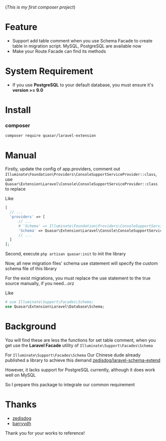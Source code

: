 (*This is my first composer project*)

# Feature

* Support add table comment when you use Schema Facade to create table in migration script. MySQL, PostgreSQL are available now
* Make your Route Facade can find its methods


# System Requirement

* If you use **PostgreSQL** to your default database, you must ensure it's **version >= 9.0**


# Install

### composer

`composer require quasar/laravel-extension`

# Manual

Firstly, update the config of app.providers, comment out `Illuminate\Foundation\Providers\ConsoleSupportServiceProvider::class`, use `Quasar\Extension\Laravel\Console\ConsoleSupportServiceProvider::class` to replace

Like
```PHP
[
  // ...
  'providers' => [
      // ...
      # 'Schema' => Illuminate\Foundation\Providers\ConsoleSupportServiceProvider::class,
      'Schema' => Quasar\Extension\Laravel\Console\ConsoleSupportServiceProvider::class,
      // ...
  ]
];
```

Second, execute `php artisan quasar:init` to init the library

Now, all new migration files' schema use statement will specify the custom schema file of this library

For the exist migrations, you must replace the use statement to the true source manually, if you need...orz

Like

```php
# use Illuminate\Support\Facades\Schema;
use Quasar\Extension\Laravel\Database\Schema;
```


# Background

You will find these are less the functions for set table comment, when you get use the **Laravel Facade** utility of `Illuminate\Support\Facades\Schema`

For `Illuminate\Support\Facades\Schema` Our Chinese dude already published a library to achieve this demand [zedisdog/laravel-schema-extend](https://github.com/zedisdog/laravel-schema-extend)

However, it lacks support for PostgreSQL currently, although it does work well on MySQL

So I prepare this package to integrate our common requirement


# Thanks

* [zedisdog](https://github.com/zedisdog)
* [barryvdh](https://github.com/barryvdh)

Thank you for your works to reference!